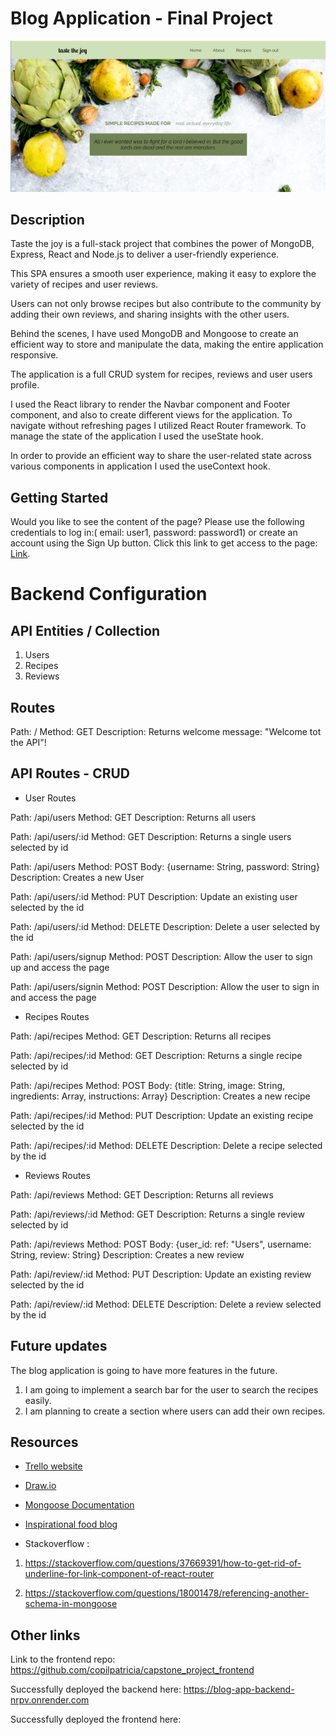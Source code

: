 # Blog Application - Final Project

![This is a preview of the Main Page](./assets/images/preview.png)

## Description

Taste the joy is a full-stack project that combines the power of MongoDB, Express, React and Node.js to deliver a user-friendly experience.

This SPA ensures a smooth user experience, making it easy to explore the variety of recipes and user reviews.

Users can not only browse recipes but also contribute to the community by adding their own reviews, and sharing insights with the other users.

Behind the scenes, I have used MongoDB and Mongoose to create an efficient way to store and manipulate the data, making the entire application responsive.

The application is a full CRUD system for recipes, reviews and user users profile.

I used the React library to render the Navbar component and Footer component, and also to create different views for the application. To navigate without refreshing pages I utilized React Router framework. To manage the state of the application I used the useState hook.

In order to provide an efficient way to share the user-related state across various components in application I used the useContext hook.

## Getting Started

Would you like to see the content of the page? Please use the following credentials to log in:( email: user1, password: password1) or create an account using the Sign Up button. Click this link to get access to the page: [Link]("").

# Backend Configuration

## API Entities / Collection

1. Users
2. Recipes
3. Reviews

## Routes

Path: / Method: GET Description: Returns welcome message: "Welcome tot the API"!

## API Routes - CRUD

- User Routes

Path: /api/users Method: GET Description: Returns all users

Path: /api/users/:id Method: GET Description: Returns a single users selected by id

Path: /api/users Method: POST Body: {username: String, password: String} Description: Creates a new User

Path: /api/users/:id Method: PUT Description: Update an existing user selected by the id

Path: /api/users/:id Method: DELETE Description: Delete a user selected by the id

Path: /api/users/signup Method: POST Description: Allow the user to sign up and access the page

Path: /api/users/signin Method: POST Description: Allow the user to sign in and access the page

- Recipes Routes

Path: /api/recipes Method: GET Description: Returns all recipes

Path: /api/recipes/:id Method: GET Description: Returns a single recipe selected by id

Path: /api/recipes Method: POST Body: {title: String, image: String, ingredients: Array, instructions: Array} Description: Creates a new recipe

Path: /api/recipes/:id Method: PUT Description: Update an existing recipe selected by the id

Path: /api/recipes/:id Method: DELETE Description: Delete a recipe selected by the id

- Reviews Routes

Path: /api/reviews Method: GET Description: Returns all reviews

Path: /api/reviews/:id Method: GET Description: Returns a single review selected by id

Path: /api/reviews Method: POST Body: {user_id: ref: "Users", username: String, review: String} Description: Creates a new review

Path: /api/review/:id Method: PUT Description: Update an existing review selected by the id

Path: /api/review/:id Method: DELETE Description: Delete a review selected by the id

## Future updates

The blog application is going to have more features in the future.

1. I am going to implement a search bar for the user to search the recipes easily.
2. I am planning to create a section where users can add their own recipes.

## Resources

- [Trello website]("https://trello.com/b/V2Mymh3I/capstone-project-blog-app")

- [Draw.io]("https://app.diagrams.net/")

- [Mongoose Documentation]("https://mongoosejs.com/docs/")

- [Inspirational food blog]("https://pinchofyum.com/about)

- Stackoverflow :

1.  https://stackoverflow.com/questions/37669391/how-to-get-rid-of-underline-for-link-component-of-react-router

2.  https://stackoverflow.com/questions/18001478/referencing-another-schema-in-mongoose

## Other links

Link to the frontend repo: https://github.com/copilpatricia/capstone_project_frontend

Successfully deployed the backend here: https://blog-app-backend-nrpv.onrender.com

Successfully deployed the frontend here:
